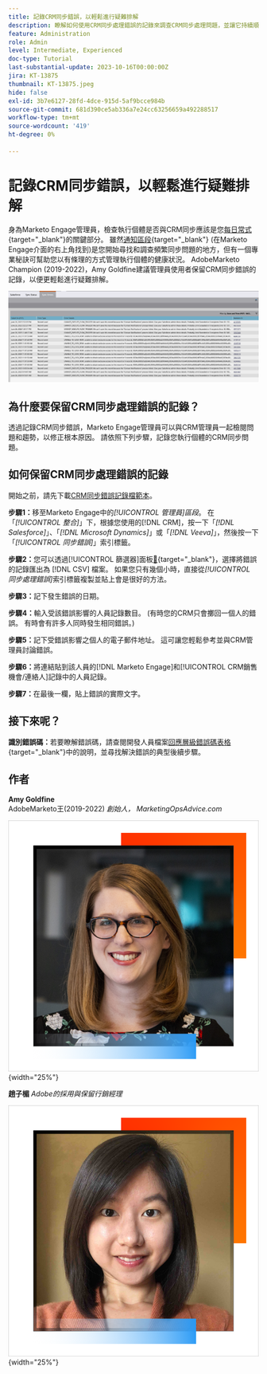 ```yaml
---
title: 記錄CRM同步錯誤，以輕鬆進行疑難排解
description: 瞭解如何使用CRM同步處理錯誤的記錄來調查CRM同步處理問題，並讓它持續順暢地執行。
feature: Administration
role: Admin
level: Intermediate, Experienced
doc-type: Tutorial
last-substantial-update: 2023-10-16T00:00:00Z
jira: KT-13875
thumbnail: KT-13875.jpeg
hide: false
exl-id: 3b7e6127-28fd-4dce-915d-5af9bcce984b
source-git-commit: 681d390ce5ab336a7e24cc63256659a492288517
workflow-type: tm+mt
source-wordcount: '419'
ht-degree: 0%

---
```


# 記錄CRM同步錯誤，以輕鬆進行疑難排解

身為Marketo Engage管理員，檢查執行個體是否與CRM同步應該是您[每日常式](https://nation.marketo.com/t5/champion-program-blogs/my-marketo-morning-routine-tips-for-driving-marketing-operation/ba-p/247508){target="_blank"}的關鍵部分。 雖然[通知區段](https://experienceleague.adobe.com/docs/marketo/using/product-docs/core-marketo-concepts/miscellaneous/notification-types.html?lang=zh-Hant){target="_blank"} (在Marketo Engage介面的右上角找到)是您開始尋找和調查頻繁同步問題的地方，但有一個專業秘訣可幫助您以有條理的方式管理執行個體的健康狀況。 AdobeMarketo Champion (2019-2022)，Amy Goldfine建議管理員使用者保留CRM同步錯誤的記錄，以便更輕鬆進行疑難排解。

![同步處理錯誤索引標籤的熒幕擷圖](/help/tutorial-inherited-instance/_assets/Marketo_Engage_Admin_Salesforce_Sync_Errors_Tab.png)

## 為什麼要保留CRM同步處理錯誤的記錄？

透過記錄CRM同步錯誤，Marketo Engage管理員可以與CRM管理員一起檢閱問題和趨勢，以修正根本原因。 請依照下列步驟，記錄您執行個體的CRM同步問題。

## 如何保留CRM同步處理錯誤的記錄

開始之前，請先下載[CRM同步錯誤記錄檔範本](/help/tutorial-inherited-instance/_assets/downloads/Adobe-Marketo-Engage_CRM-Sync-Error-Log-Template.xlsx)。

**步驟1：**&#x200B;移至Marketo Engage中的&#x200B;*[!UICONTROL 管理員]區段*。 在「*[!UICONTROL 整合]*」下，根據您使用的[!DNL CRM]，按一下「*[!DNL Salesforce]*」、「*[!DNL Microsoft Dynamics]*」或「*[!DNL Veeva]*」，然後按一下「*[!UICONTROL 同步錯誤]*」索引標籤。

**步驟2：**&#x200B;您可以透過[!UICONTROL 篩選器]面板[&#128279;](https://experienceleague.adobe.com/docs/marketo/using/product-docs/crm-sync/salesforce-sync/salesforce-sync-errors.html?lang=zh-Hant#filter-sync-errors){target="_blank"}，選擇將錯誤的記錄匯出為 [!DNL CSV] 檔案。 如果您只有幾個小時，直接從&#x200B;*[!UICONTROL 同步處理錯誤]*&#x200B;索引標籤複製並貼上會是很好的方法。

**步驟3：**&#x200B;記下發生錯誤的日期。

**步驟4：**&#x200B;輸入受該錯誤影響的人員記錄數目。 (有時您的CRM只會擲回一個人的錯誤。 有時會有許多人同時發生相同錯誤。)

**步驟5：**&#x200B;記下受錯誤影響之個人的電子郵件地址。 這可讓您輕鬆參考並與CRM管理員討論錯誤。

**步驟6：**&#x200B;將連結貼到該人員的[!DNL Marketo Engage]和[!UICONTROL CRM銷售機會/連絡人]記錄中的人員記錄。

**步驟7：**&#x200B;在最後一欄，貼上錯誤的實際文字。

## 接下來呢？

**識別錯誤碼：**&#x200B;若要瞭解錯誤碼，請查閱開發人員檔案[回應層級錯誤碼表格](https://developers.marketo.com/rest-api/error-codes/#response_level_error_codes){target="_blank"}中的說明，並尋找解決錯誤的典型後續步驟。

## 作者

**Amy Goldfine**\
AdobeMarketo王(2019-2022)
*創始人， MarketingOpsAdvice.com*

![Amy Goldfine](/help/tutorial-inherited-instance/_assets/authors/Customer_Author_Amy_Goldfine.png){width="25%"}

**趙子楣**
*Adobe的採用與保留行銷經理*

![趙子楣](/help/tutorial-inherited-instance/_assets/authors/Adobe_Author_Amy_Chiu.png){width="25%"}

